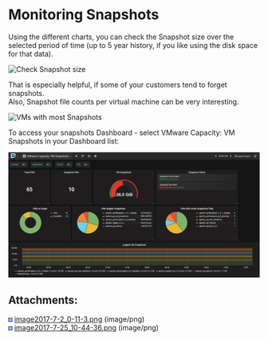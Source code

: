# Monitoring Snapshots

Using the different charts, you can check the Snapshot size over the
selected period of time (up to 5 year history, if you like using the
disk space for that data).

![Check Snapshot
size](http://www.opvizor.com/wp-content/uploads/2017/06/snap_size.png)

That is especially helpful, if some of your customers tend to forget
snapshots.  
Also, Snapshot file counts per virtual machine can be very interesting.

![VMs with most
Snapshots](http://www.opvizor.com/wp-content/uploads/2017/06/snap_count.png)

To access your snapshots Dashboard - select VMware Capacity: VM
Snapshots in your Dashboard list:

![](attachments/84083734/85393421.png?height=250)

<div class="pageSectionHeader">

## Attachments:

</div>

<div class="greybox" data-align="left">

![](images/icons/bullet_blue.gif)
[image2017-7-2\_0-11-3.png](attachments/84083734/84084116.png)
(image/png)  
![](images/icons/bullet_blue.gif)
[image2017-7-25\_10-44-36.png](attachments/84083734/85393421.png)
(image/png)  

</div>
